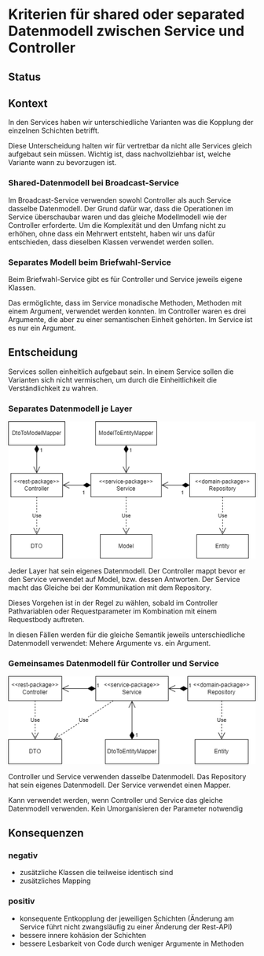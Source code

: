 # Kriterien für shared oder separated Datenmodell zwischen Service und Controller

## Status

<adr-status status='accepted'></adr-status>

## Kontext

In den Services haben wir unterschiedliche Varianten was die Kopplung der einzelnen Schichten betrifft.

Diese Unterscheidung halten wir für vertretbar da nicht alle Services gleich aufgebaut sein müssen. Wichtig ist, dass
nachvollziehbar ist, welche Variante wann zu bevorzugen ist.

### Shared-Datenmodell bei Broadcast-Service

Im Broadcast-Service verwenden sowohl Controller als auch Service dasselbe Datenmodell. Der Grund dafür war, dass die
Operationen im Service überschaubar waren und das gleiche Modellmodell wie der Controller erforderte. Um die
Komplexität und den Umfang nicht zu erhöhen, ohne dass ein Mehrwert entsteht, haben wir uns dafür entschieden, dass
dieselben Klassen verwendet werden sollen.

### Separates Modell beim Briefwahl-Service

Beim Briefwahl-Service gibt es für Controller und Service jeweils eigene Klassen.

Das ermöglichte, dass im Service monadische Methoden, Methoden mit einem Argument, verwendet werden konnten.
Im Controller waren es drei Argumente, die aber zu einer semantischen Einheit gehörten. Im Service ist es nur ein Argument.

## Entscheidung

Services sollen einheitlich aufgebaut sein. In einem Service sollen die Varianten sich nicht vermischen, um durch
die Einheitlichkeit die Verständlichkeit zu wahren.

### Separates Datenmodell je Layer

![separate models](/allLayersSeparateModel.drawio.png)

Jeder Layer hat sein eigenes Datenmodell. Der Controller mappt bevor er den Service verwendet auf Model, bzw. dessen
Antworten. Der Service macht das Gleiche bei der Kommunikation mit dem Repository.

Dieses Vorgehen ist in der Regel zu wählen, sobald im Controller Pathvariablen oder Requestparameter im Kombination mit
einem Requestbody auftreten.

In diesen Fällen werden für die gleiche Semantik jeweils unterschiedliche Datenmodell verwendet: Mehere Argumente vs.
ein Argument.

### Gemeinsames Datenmodell für Controller und Service

![shared model](/controllerServiceSharedModel.drawio.png)

Controller und Service verwenden dasselbe Datenmodell. Das Repository hat sein eigenes Datenmodell. Der Service
verwendet einen Mapper.

Kann verwendet werden, wenn Controller und Service das gleiche Datenmodell verwenden. Kein Umorganisieren der Parameter
notwendig

## Konsequenzen

### negativ

- zusätzliche Klassen die teilweise identisch sind
- zusätzliches Mapping

### positiv

- konsequente Entkopplung der jeweiligen Schichten (Änderung am Service führt nicht zwangsläufig zu einer Änderung der Rest-API)
- bessere innere kohäsion der Schichten
- bessere Lesbarkeit von Code durch weniger Argumente in Methoden